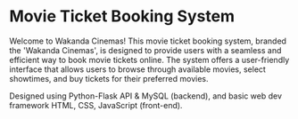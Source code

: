 # Movie Ticket Booking System
Welcome to Wakanda Cinemas! This movie ticket booking system, branded the 'Wakanda Cinemas', is designed to provide users with a seamless and efficient way to book movie tickets online. The system offers a user-friendly interface that allows users to browse through available movies, select showtimes, and buy tickets for their preferred movies.

Designed using Python-Flask API & MySQL (backend), and basic web dev framework HTML, CSS, JavaScript (front-end).
